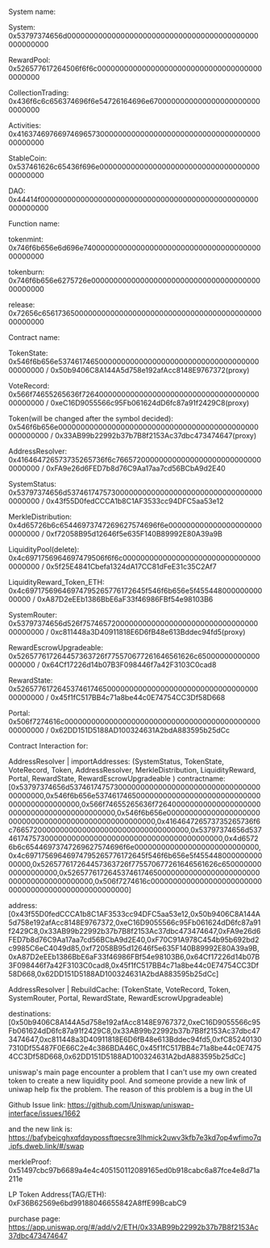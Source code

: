 
System name:

System: 0x53797374656d0000000000000000000000000000000000000000000000000000

RewardPool: 0x526577617264506f6f6c00000000000000000000000000000000000000000000

CollectionTrading: 0x436f6c6c656374696f6e54726164696e67000000000000000000000000000000

Activities: 0x4163746976697469657300000000000000000000000000000000000000000000

StableCoin: 0x537461626c65436f696e00000000000000000000000000000000000000000000

DAO: 0x44414f0000000000000000000000000000000000000000000000000000000000

Function name:

tokenmint: 0x746f6b656e6d696e740000000000000000000000000000000000000000000000

tokenburn: 0x746f6b656e6275726e0000000000000000000000000000000000000000000000

release: 0x72656c6561736500000000000000000000000000000000000000000000000000

Contract name:

TokenState: 0x546f6b656e537461746500000000000000000000000000000000000000000000 / 0x50b9406C8A144A5d758e192afAcc8148E9767372(proxy)

VoteRecord: 0x566f74655265636f726400000000000000000000000000000000000000000000 / 0xeC16D9055566c95Fb061624dD6fc87a91f2429C8(proxy)

Token(will be changed after the symbol decided): 0x546f6b656e000000000000000000000000000000000000000000000000000000 / 0x33AB99b22992b37b7B8f2153Ac37dbc473474647(proxy)

AddressResolver: 0x416464726573735265736f6c7665720000000000000000000000000000000000 / 0xFA9e26d6FED7b8d76C9Aa17aa7cd56BCbA9d2E40

SystemStatus: 0x53797374656d5374617475730000000000000000000000000000000000000000 / 0x43f55D0fedCCCA1b8C1AF3533cc94DFC5aa53e12

MerkleDistribution: 0x4d65726b6c65446973747269627574696f6e0000000000000000000000000000 / 0xf72058B95d12646f5e635F140B89992E80A39a9B

LiquidityPool(delete): 0x4c6971756964697479506f6f6c00000000000000000000000000000000000000 / 0x5f25E4841Cbefa1324dA17CC81dFeE31c35C2Af7

LiquidityReward_Token_ETH: 0x4c69717569646974795265776172645f546f6b656e5f45544800000000000000 / 0xA87D2eEEb1386BbE6aF33f46986FBf54e98103B6

SystemRouter: 0x53797374656d526f757465720000000000000000000000000000000000000000 / 0xc811448a3D40911818E6D6fB48e613Bddec94fd5(proxy)

RewardEscrowUpgradeable: 0x526577617264457363726f775570677261646561626c65000000000000000000 / 0x64Cf17226d14b07B3F098446f7a42F3103C0cad8

RewardState: 0x5265776172645374617465000000000000000000000000000000000000000000 / 0x45f1fC517BB4c71a8be44c0E74754CC3Df58D668

Portal: 0x506f7274616c0000000000000000000000000000000000000000000000000000 / 0x62DD151D5188AD100324631A2bdA883595b25dCc


Contract Interaction for:

AddressResolver | importAddresses: (SystemStatus, TokenState, VoteRecord, Token, AddressResolver, MerkleDistribution, LiquidityReward, Portal, RewardState, RewardEscrowUpgradeable ) contractname: [0x53797374656d5374617475730000000000000000000000000000000000000000,0x546f6b656e537461746500000000000000000000000000000000000000000000,0x566f74655265636f726400000000000000000000000000000000000000000000,0x546f6b656e000000000000000000000000000000000000000000000000000000,0x416464726573735265736f6c7665720000000000000000000000000000000000,0x53797374656d5374617475730000000000000000000000000000000000000000,0x4d65726b6c65446973747269627574696f6e0000000000000000000000000000,0x4c69717569646974795265776172645f546f6b656e5f45544800000000000000,0x526577617264457363726f775570677261646561626c65000000000000000000,0x5265776172645374617465000000000000000000000000000000000000000000,0x506f7274616c0000000000000000000000000000000000000000000000000000]

address:
[0x43f55D0fedCCCA1b8C1AF3533cc94DFC5aa53e12,0x50b9406C8A144A5d758e192afAcc8148E9767372,0xeC16D9055566c95Fb061624dD6fc87a91f2429C8,0x33AB99b22992b37b7B8f2153Ac37dbc473474647,0xFA9e26d6FED7b8d76C9Aa17aa7cd56BCbA9d2E40,0xF70C91A978C454b95b692bd2c9985C6eC4049d85,0xf72058B95d12646f5e635F140B89992E80A39a9B,0xA87D2eEEb1386BbE6aF33f46986FBf54e98103B6,0x64Cf17226d14b07B3F098446f7a42F3103C0cad8,0x45f1fC517BB4c71a8be44c0E74754CC3Df58D668,0x62DD151D5188AD100324631A2bdA883595b25dCc]

AddressResolver | RebuildCache: (TokenState, VoteRecord, Token, SystemRouter, Portal, RewardState, RewardEscrowUpgradeable)

destinations: [0x50b9406C8A144A5d758e192afAcc8148E9767372,0xeC16D9055566c95Fb061624dD6fc87a91f2429C8,0x33AB99b22992b37b7B8f2153Ac37dbc473474647,0xc811448a3D40911818E6D6fB48e613Bddec94fd5,0xfC852401307310Df55487F0E66C2e4c386BDA46C,0x45f1fC517BB4c71a8be44c0E74754CC3Df58D668,0x62DD151D5188AD100324631A2bdA883595b25dCc]

uniswap's main page encounter a problem that I can't use my own created token to create a new liquidity pool. And someone provide a new link of uniwap help fix the problem. The reason of this problem is a bug in the UI

Github Issue link: https://github.com/Uniswap/uniswap-interface/issues/1662

and the new link is: https://bafybeicghxqfdqypossftqecsre3lhmick2uwv3kfb7e3kd7op4wfimo7q.ipfs.dweb.link/#/swap

merkleProof: 0x51497cbc97b6689a4e4c405150112089165ed0b918cabc6a87fce4e8d71a211e

LP Token Address(TAG/ETH): 0xF36B62569e6bd99188046655842A8ffE99BcabC9

purchase page: https://app.uniswap.org/#/add/v2/ETH/0x33AB99b22992b37b7B8f2153Ac37dbc473474647

